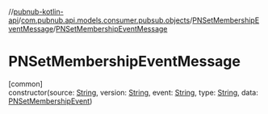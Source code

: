 //[pubnub-kotlin-api](../../../index.md)/[com.pubnub.api.models.consumer.pubsub.objects](../index.md)/[PNSetMembershipEventMessage](index.md)/[PNSetMembershipEventMessage](-p-n-set-membership-event-message.md)

# PNSetMembershipEventMessage

[common]\
constructor(source: [String](https://kotlinlang.org/api/latest/jvm/stdlib/kotlin-stdlib/kotlin/-string/index.html), version: [String](https://kotlinlang.org/api/latest/jvm/stdlib/kotlin-stdlib/kotlin/-string/index.html), event: [String](https://kotlinlang.org/api/latest/jvm/stdlib/kotlin-stdlib/kotlin/-string/index.html), type: [String](https://kotlinlang.org/api/latest/jvm/stdlib/kotlin-stdlib/kotlin/-string/index.html), data: [PNSetMembershipEvent](../-p-n-set-membership-event/index.md))
